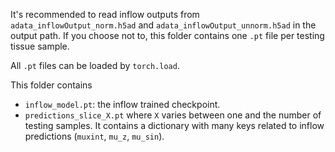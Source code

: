 
It's recommended to read inflow outputs from `adata_inflowOutput_norm.h5ad` and `adata_inflowOutput_unnorm.h5ad` in the output path.
If you choose not to, this folder contains one `.pt` file per testing tissue sample.

All `.pt` files can be loaded by `torch.load`.


This folder contains
- `inflow_model.pt`: the inflow trained checkpoint.
- `predictions_slice_X.pt` where `X` varies between one and the number of testing samples. It contains a dictionary with many keys related to inflow predictions (`muxint`, `mu_z`, `mu_sin`).





